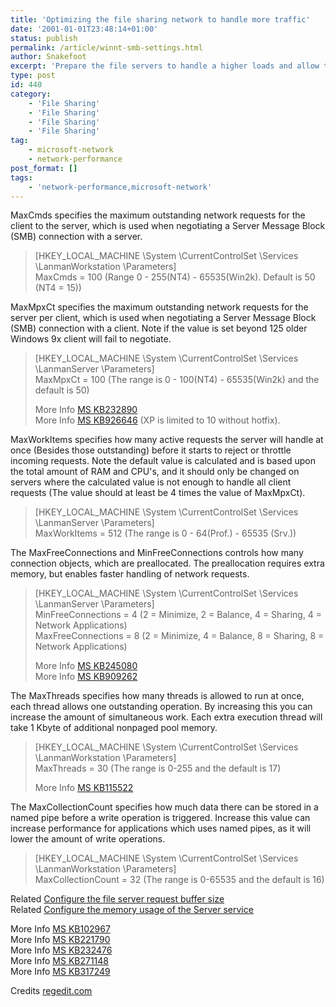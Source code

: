 ```yaml
---
title: 'Optimizing the file sharing network to handle more traffic'
date: '2001-01-01T23:48:14+01:00'
status: publish
permalink: /article/winnt-smb-settings.html
author: Snakefoot
excerpt: 'Prepare the file servers to handle a higher loads and allow the clients to make more requests.'
type: post
id: 440
category:
    - 'File Sharing'
    - 'File Sharing'
    - 'File Sharing'
    - 'File Sharing'
tag:
    - microsoft-network
    - network-performance
post_format: []
tags:
    - 'network-performance,microsoft-network'
---
```

MaxCmds specifies the maximum outstanding network requests for the client to the server, which is used when negotiating a Server Message Block (SMB) connection with a server.

> \[HKEY\_LOCAL\_MACHINE \\System \\CurrentControlSet \\Services \\LanmanWorkstation \\Parameters\]  
>  MaxCmds = 100 (Range 0 - 255(NT4) - 65535(Win2k). Default is 50 (NT4 = 15))

 MaxMpxCt specifies the maximum outstanding network requests for the server per client, which is used when negotiating a Server Message Block (SMB) connection with a client. Note if the value is set beyond 125 older Windows 9x client will fail to negotiate.
> \[HKEY\_LOCAL\_MACHINE \\System \\CurrentControlSet \\Services \\LanmanServer \\Parameters\]  
>  MaxMpxCt = 100 (The range is 0 - 100(NT4) - 65535(Win2k) and the default is 50)  
>   
>  More Info [MS KB232890](http://support.microsoft.com/kb/232890 "Windows 98 Client Unable to Connect to Windows NT Share [Q232890]")  
>  More Info [MS KB926646](http://support.microsoft.com/kb/926646 "You cannot increase the limit concurrent SMB command in the Windows XP Professional Server service") (XP is limited to 10 without hotfix).

 MaxWorkItems specifies how many active requests the server will handle at once (Besides those outstanding) before it starts to reject or throttle incoming requests. Note the default value is calculated and is based upon the total amount of RAM and CPU's, and it should only be changed on servers where the calculated value is not enough to handle all client requests (The value should at least be 4 times the value of MaxMpxCt).
> \[HKEY\_LOCAL\_MACHINE \\System \\CurrentControlSet \\Services \\LanmanServer \\Parameters\]  
>  MaxWorkItems = 512 (The range is 0 - 64(Prof.) - 65535 (Srv.))

 The MaxFreeConnections and MinFreeConnections controls how many connection objects, which are preallocated. The preallocation requires extra memory, but enables faster handling of network requests.
> \[HKEY\_LOCAL\_MACHINE \\System \\CurrentControlSet \\Services \\LanmanServer \\Parameters\]  
>  MinFreeConnections = 4 (2 = Minimize, 2 = Balance, 4 = Sharing, 4 = Network Applications)  
>  MaxFreeConnections = 8 (2 = Minimize, 4 = Balance, 8 = Sharing, 8 = Network Applications)  
>   
>  More Info [MS KB245080](http://support.microsoft.com/kb/245080 "Receiving Multiple Instances of Event ID 2022 [Q245080]")  
>  More Info [MS KB909262](http://support.microsoft.com/kb/909262 "Description of the changes to the mechanism that Windows Server 2003 uses to allocate resources [Q909262]")

 The MaxThreads specifies how many threads is allowed to run at once, each thread allows one outstanding operation. By increasing this you can increase the amount of simultaneous work. Each extra execution thread will take 1 Kbyte of additional nonpaged pool memory.
> \[HKEY\_LOCAL\_MACHINE \\System \\CurrentControlSet \\Services \\LanmanWorkstation \\Parameters\]  
>  MaxThreads = 30 (The range is 0-255 and the default is 17)  
>   
>  More Info [MS KB115522](http://support.microsoft.com/kb/115522 "Limits on Overlapped Pipe Operations [Q115522]")

 The MaxCollectionCount specifies how much data there can be stored in a named pipe before a write operation is triggered. Increase this value can increase performance for applications which uses named pipes, as it will lower the amount of write operations.
> \[HKEY\_LOCAL\_MACHINE \\System \\CurrentControlSet \\Services \\LanmanWorkstation \\Parameters\]  
>  MaxCollectionCount = 32 (The range is 0-65535 and the default is 16)

 Related [Configure the file server request buffer size](/article/winnt-smb-request-buffer.html)  
 Related [Configure the memory usage of the Server service](/article/winnt-server-config.html)  
  
 More Info [MS KB102967](http://support.microsoft.com/kb/102967 "REG: Server Service Entries, PART 1 [Q102967]")  
 More Info [MS KB221790](http://support.microsoft.com/kb/221790 "IIS Runs Out of Work Items and Causes RPC Failures When Connecting to a Remote UNC Path [Q221790]")  
 More Info [MS KB232476](http://support.microsoft.com/kb/232476 "Terminal Server Client Connections and Logon Limited by MaxWorkItem and MaxMpxCt Values [Q232476]")  
 More Info [MS KB271148](http://support.microsoft.com/kb/271148 "MaxMpxCt and MaxCmds Limits in Windows 2000 [Q271148]")  
 More Info [MS KB317249](http://support.microsoft.com/kb/317249 "How to Troubleshoot Event ID 2021 and Event ID 2022 [Q317249]")  
  
 Credits [regedit.com](http://registry.winguides.com/display.php/56/)